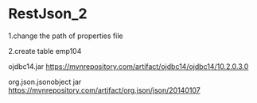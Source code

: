 # RestJson_2

1.change the path of properties file

2.create table emp104


ojdbc14.jar
https://mvnrepository.com/artifact/ojdbc14/ojdbc14/10.2.0.3.0

org.json.jsonobject jar
https://mvnrepository.com/artifact/org.json/json/20140107
